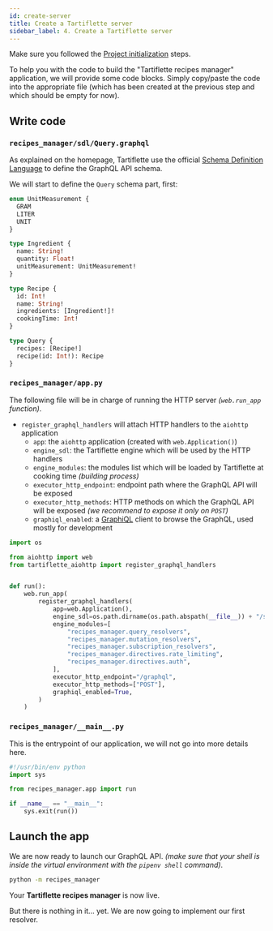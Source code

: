 ```yaml
---
id: create-server
title: Create a Tartiflette server
sidebar_label: 4. Create a Tartiflette server
---
```


Make sure you followed the [Project initialization](/docs/tutorial/install-tartiflette) steps.

To help you with the code to build the "Tartiflette recipes manager" application, we will provide some code blocks. Simply copy/paste the code into the appropriate file (which has been created at the previous step and which should be empty for now).

## Write code

### `recipes_manager/sdl/Query.graphql`

As explained on the homepage, Tartiflette use the official [Schema Definition Language](https://graphql.org/learn/schema/) to define the GraphQL API schema.

We will start to define the `Query` schema part, first:
```graphql
enum UnitMeasurement {
  GRAM
  LITER
  UNIT
}

type Ingredient {
  name: String!
  quantity: Float!
  unitMeasurement: UnitMeasurement!
}

type Recipe {
  id: Int!
  name: String!
  ingredients: [Ingredient!]!
  cookingTime: Int!
}

type Query {
  recipes: [Recipe!]
  recipe(id: Int!): Recipe
}
```

### `recipes_manager/app.py`

The following file will be in charge of running the HTTP server _(`web.run_app` function)_.

* `register_graphql_handlers` will attach HTTP handlers to the `aiohttp` application
  * `app`: the `aiohttp` application (created with `web.Application()`)
  * `engine_sdl`: the Tartiflette engine which will be used by the HTTP handlers
  * `engine_modules`: the modules list which will be loaded by Tartiflette at cooking time _(building process)_
  * `executor_http_endpoint`: endpoint path where the GraphQL API will be exposed
  * `executor_http_methods`: HTTP methods on which the GraphQL API will be exposed _(we recommend to expose it only on `POST`)_
  * `graphiql_enabled`: a [GraphiQL](https://github.com/graphql/graphiql) client to browse the GraphQL, used mostly for development

```python
import os

from aiohttp import web
from tartiflette_aiohttp import register_graphql_handlers


def run():
    web.run_app(
        register_graphql_handlers(
            app=web.Application(),
            engine_sdl=os.path.dirname(os.path.abspath(__file__)) + "/sdl",
            engine_modules=[
                "recipes_manager.query_resolvers",
                "recipes_manager.mutation_resolvers",
                "recipes_manager.subscription_resolvers",
                "recipes_manager.directives.rate_limiting",
                "recipes_manager.directives.auth",
            ],
            executor_http_endpoint="/graphql",
            executor_http_methods=["POST"],
            graphiql_enabled=True,
        )
    )
```

### `recipes_manager/__main__.py`

This is the entrypoint of our application, we will not go into more details here.

```python
#!/usr/bin/env python
import sys

from recipes_manager.app import run

if __name__ == "__main__":
    sys.exit(run())
```

## Launch the app

We are now ready to launch our GraphQL API. _(make sure that your shell is inside the virtual environment with the `pipenv shell` command)_.

```bash
python -m recipes_manager
```

Your **Tartiflette recipes manager** is now live.

But there is nothing in it... yet. We are now going to implement our first resolver.
